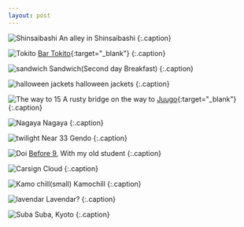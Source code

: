 ```yaml
---
layout: post
---
```


![Shinsaibashi](/assets/images/photos/2022-kansai-trip/shinsaibashi.jpg)
An alley in Shinsaibashi
{:.caption}

![Tokito](/assets/images/photos/2022-kansai-trip/tokito-food.jpg)
[Bar Tokito](https://www.instagram.com/tokito_karahori/?igshid=NmZiMzY2Mjc%3D){:target="_blank"}
{:.caption}

![sandwich](/assets/images/photos/2022-kansai-trip/sandwich.jpg)
Sandwich(Second day Breakfast)
{:.caption}

![halloween jackets](/assets/images/photos/2022-kansai-trip/halloween-jackets.jpg)
halloween jackets
{:.caption}

![The way to 15](/assets/images/photos/2022-kansai-trip/rusty-bridge.jpg)
A rusty bridge on the way to [Juugo](https://tabelog.com/kyoto/A2601/A260302/26028950/){:target="_blank"}
{:.caption}

![Nagaya](/assets/images/photos/2022-kansai-trip/nagaya.jpg)
Nagaya
{:.caption}

![twilight](/assets/images/photos/2022-kansai-trip/33gendo.jpg)
Near 33 Gendo
{:.caption}

![Doi](/assets/images/photos/2022-kansai-trip/doi.jpg)
[Before 9](https://sakahachi.jp/before9/), With my old student
{:.caption}

![Carsign](/assets/images/photos/2022-kansai-trip/sky-carsign.jpg)
Cloud
{:.caption}

![Kamo chill(small)](/assets/images/photos/2022-kansai-trip/kamochill.jpg)
Kamochill
{:.caption}

![lavendar](/assets/images/photos/2022-kansai-trip/lavendar.jpg)
Lavendar?
{:.caption}

![Suba](/assets/images/photos/2022-kansai-trip/suba.jpg)
Suba, Kyoto
{:.caption}

<!-- ![Kyoto Tower](/assets/images/photos/2022-kansai-trip/kyoto-tower.jpg)
Bye! 👋
{:.caption} -->
